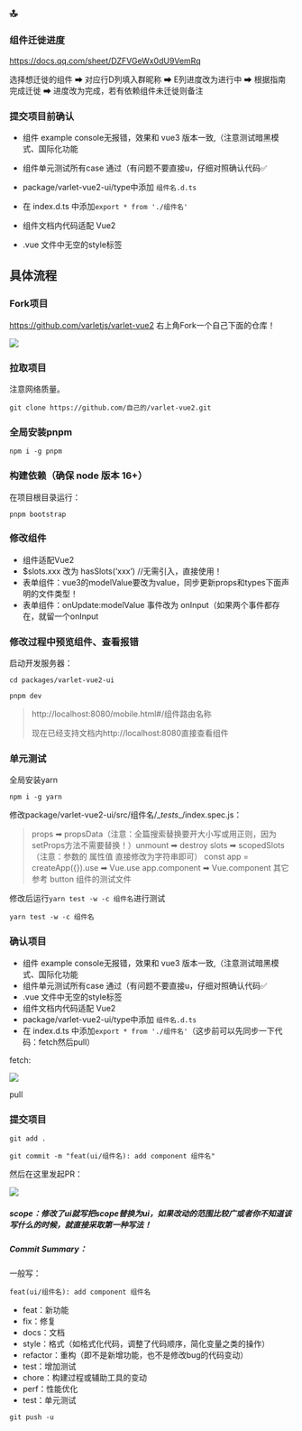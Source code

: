 ## 🔝 ##

### 组件迁徙进度 ###

https://docs.qq.com/sheet/DZFVGeWx0dU9VemRq

选择想迁徙的组件
➡ 对应行D列填入群昵称
➡ E列进度改为进行中
➡ 根据指南完成迁徙
➡ 进度改为完成，若有依赖组件未迁徙则备注

### 提交项目前确认

- 组件 example  console无报错，效果和 vue3 版本一致,（注意测试暗黑模式、国际化功能

- 组件单元测试所有case 通过（有问题不要直接u，仔细对照确认代码✅

- package/varlet-vue2-ui/type中添加 `组件名.d.ts`

- 在 index.d.ts 中添加`export * from './组件名'`

- 组件文档内代码适配 Vue2

- .vue 文件中无空的style标签

  

## 具体流程 ##

### Fork项目 ###

https://github.com/varletjs/varlet-vue2 右上角Fork一个自己下面的仓库！

![](https://s3.bmp.ovh/imgs/2022/02/20bee14ecec27cb5.png)

### 拉取项目

注意网络质量。

```shell
git clone https://github.com/自己的/varlet-vue2.git
```

### 全局安装pnpm

```shell
npm i -g pnpm
```

### 构建依赖（确保 node 版本 16+）

在项目根目录运行：

```
pnpm bootstrap
```

### 修改组件

- 组件适配Vue2
- $slots.xxx 改为 hasSlots(‘xxx’)    //无需引入，直接使用！
- 表单组件：vue3的modelValue要改为value，同步更新props和types下面声明的文件类型！
- 表单组件：onUpdate:modelValue 事件改为 onInput（如果两个事件都存在，就留一个onInput

### 修改过程中预览组件、查看报错 ###

启动开发服务器：

```shell
cd packages/varlet-vue2-ui

pnpm dev
```

> http://localhost:8080/mobile.html#/组件路由名称
>
> 现在已经支持文档内http://localhost:8080直接查看组件

### 单元测试

全局安装yarn

```shell
npm i -g yarn
```

修改package/varlet-vue2-ui/src/组件名/\__tests__/index.spec.js：

> props ➡ propsData（注意：全篇搜索替换要开大小写或用正则，因为setProps方法不需要替换！）unmount ➡ destroy
> slots ➡ scopedSlots（注意：参数的 属性值 直接修改为字符串即可）
> const app = createApp({}).use ➡ Vue.use
> app.component ➡ Vue.component
> 其它参考 button 组件的测试文件

修改后运行```yarn test -w -c 组件名```进行测试

```shell
yarn test -w -c 组件名
```

### 确认项目

- 组件 example  console无报错，效果和 vue3 版本一致,（注意测试暗黑模式、国际化功能
- 组件单元测试所有case 通过（有问题不要直接u，仔细对照确认代码✅
- .vue 文件中无空的style标签
- 组件文档内代码适配 Vue2
- package/varlet-vue2-ui/type中添加 `组件名.d.ts`
- 在 index.d.ts 中添加`export * from './组件名'`（这步前可以先同步一下代码：fetch然后pull）

fetch:

![](https://s3.bmp.ovh/imgs/2022/02/7d2d05c110e27597.png)

pull

###  提交项目

```shell
git add .
```

```shell
git commit -m "feat(ui/组件名): add component 组件名"
```

然后在这里发起PR：

![](https://s3.bmp.ovh/imgs/2022/02/1ba48d6ef815a723.png)

##### scope：修改了ui就写把scope替换为ui，如果改动的范围比较广或者你不知道该写什么的时候，就直接采取第一种写法！

##### Commit Summary：

一般写：

```shell
feat(ui/组件名): add component 组件名
```

- feat：新功能	
- fix：修复
- docs：文档
- style：格式（如格式化代码，调整了代码顺序，简化变量之类的操作）
- refactor：重构（即不是新增功能，也不是修改bug的代码变动）
- test：增加测试
- chore：构建过程或辅助工具的变动
- perf：性能优化
- test：单元测试

```shell
git push -u
```

